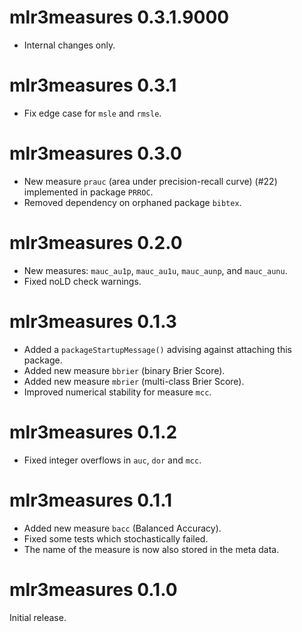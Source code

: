 # mlr3measures 0.3.1.9000

- Internal changes only.


# mlr3measures 0.3.1

* Fix edge case for `msle` and `rmsle`.

# mlr3measures 0.3.0

* New measure `prauc` (area under precision-recall curve) (#22) implemented in
  package `PRROC`.
* Removed dependency on orphaned package `bibtex`.

# mlr3measures 0.2.0

* New measures: `mauc_au1p`, `mauc_au1u`, `mauc_aunp`, and `mauc_aunu`.
* Fixed noLD check warnings.

# mlr3measures 0.1.3

* Added a `packageStartupMessage()` advising against attaching this package.
* Added new measure `bbrier` (binary Brier Score).
* Added new measure `mbrier` (multi-class Brier Score).
* Improved numerical stability for measure `mcc`.

# mlr3measures 0.1.2

* Fixed integer overflows in `auc`, `dor` and `mcc`.

# mlr3measures 0.1.1

* Added new measure `bacc` (Balanced Accuracy).
* Fixed some tests which stochastically failed.
* The name of the measure is now also stored in the meta data.

# mlr3measures 0.1.0

Initial release.
